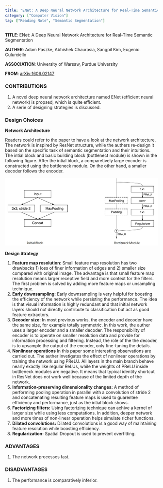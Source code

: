 ```yaml
---
title: "ENet: A Deep Neural Network Architecture for Real-Time Semantic Segmentation"
category: ["Computer Vision"]
tag: ["Reading Note", "Semantic Segmentation"]
---
```


**TITLE**: ENet: A Deep Neural Network Architecture for Real-Time Semantic Segmentation

**AUTHER**: Adam Paszke, Abhishek Chaurasia, Sangpil Kim, Eugenio Culurciello

**ASSOCIATION**: University of Warsaw, Purdue University

**FROM**: [arXiv:1606.02147](http://arxiv.org/abs/1606.02147)

### CONTRIBUTIONS ###

1. A novel deep neural network architecture named ENet (efficient neural network) is propsed, which is quite efficient.
2. A serie of designing strategies is discussed.

### Design Choices ###

**Network Architecture**

Readers could refer to the paper to have a look at the network architecture. The network is inspired by ResNet structure, while the authers re-design it based on the specific task of semantic segmentation and their intuitions. The intial block and basic building block (bottlenect module) is shown in the following figure. After the intial block, a comparetively large encoder is constructed using the bottleneck module. On the other hand, a smaller decoder follows the encoder.

<img class="img-responsive center-block" src="https://raw.githubusercontent.com/joshua19881228/my_blogs/master/Computer_Vision/Reading_Note/figures/blocks.jpg" alt="" width="640"/>

**Design Strategy**

1. **Feature map resolution:** Small feature map resolution has two drawbacks 1) loss of finer information of edges and 2) smaller size compared with original image. The advantage is that small feature map resolution means larger receptive field and more context for the filters. The first problem is solved by adding more feature maps or unsampling technique.
2. **Early downsampling:** Early downsampling is very helpful for boosting the efficiency of the network while persisting the performance. The idea is that visual information is highly redundant and that initial network layers should not directly contribute to classification but act as good feature extractors.
3. **Decoder size:** In most previous works, the encoder and decoder have the same size, for example totally symmetric. In this work, the auther uses a larger encoder and a smaller decoder. The responsibility of encoder is to operate on smaller resolution data and provide for information processing and filtering. Instead, the role of the the decoder, is to upsample the output of the encoder, only fine-tuning the details.
4. **Nonlinear operations** In this paper some interesting observations are carried out. The auther invetigates the effect of nonlinear operations by training the network using PReLU. All layers in the main branch behave nearly exactly like regular ReLUs, while the weights of PReLU inside bottleneck modules are negative. It means that typical identity shortcut in ResNet does not work well because of the limited depth of the network.
5. **Information-preserving dimensionality changes:** A method of performing pooling operation in parallel with a convolution of stride 2 and concatenating resulting feature maps is used to guarentee efficiency and performance, just as the intial block shows.
6. **Factorizing filters:** Using factorizing technique can achive a kernel of larger size while using less computations. In addition, deeper network and more times of non-linear operation helps simulate richer functions.
7. **Dilated convolutions:** Dilated convolutions is a good way of maintaining feature resolution while boosting efficiency.
8. **Regularization:** Spatial Dropout is used to prevent overfitting.

### ADVANTAGES ###

1. The network processes fast.

### DISADVANTAGES ###

1. The performance is comparatively inferior.